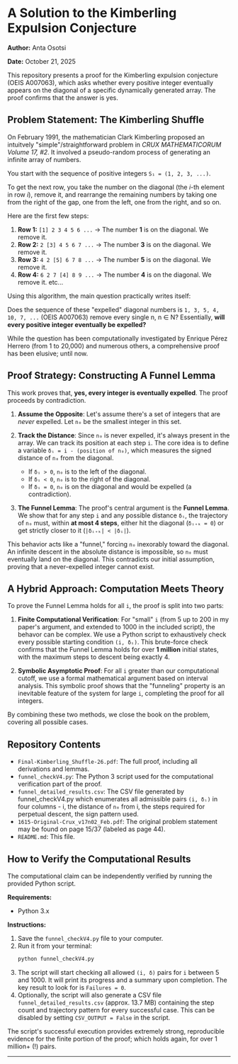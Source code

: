 # A Solution to the Kimberling Expulsion Conjecture

**Author:** Anta Osotsi

**Date:** October 21, 2025

This repository presents a proof for the Kimberling expulsion conjecture (OEIS A007063), which asks whether every positive integer eventually appears on the diagonal of a specific dynamically generated array. The proof confirms that the answer is yes.

## Problem Statement: The Kimberling Shuffle

On February 1991, the mathematician Clark Kimberling proposed an intuitvely "simple"/straightforward problem in *CRUX MATHEMATICORUM Volume 17, #2*. It involved a pseudo-random process of generating an infinite array of numbers.

You start with the sequence of positive integers `S₁ = (1, 2, 3, ...)`.

To get the next row, you take the number on the diagonal (the *i*-th element in row *i*), remove it, and rearrange the remaining numbers by taking one from the right of the gap, one from the left, one from the right, and so on.

Here are the first few steps:

1.  **Row 1:** `[1] 2 3 4 5 6 ...` -> The number **1** is on the diagonal. We remove it.
2.  **Row 2:** `2 [3] 4 5 6 7 ...` -> The number **3** is on the diagonal. We remove it.
3.  **Row 3:** `4 2 [5] 6 7 8 ...` -> The number **5** is on the diagonal. We remove it.
4.  **Row 4:** `6 2 7 [4] 8 9 ...` -> The number **4** is on the diagonal. We remove it.
etc...

Using this algorithm, the main question practically writes itself: 

Does the sequence of these "expelled" diagonal numbers is `1, 3, 5, 4, 10, 7, ...` (OEIS A007063) remove every single n, n ∈ N? Essentially, **will every positive integer eventually be expelled?**

While the question has been computationally investigated by Enrique Pérez Herrero (from 1 to 20,000) and numerous others, a comprehensive proof has been elusive; until now.  

## Proof Strategy: Constructing A Funnel Lemma

This work proves that, **yes, every integer is eventually expelled**. The proof proceeds by contradiction.

1.  **Assume the Opposite**: Let's assume there's a set of integers that are *never* expelled. Let `n₀` be the smallest integer in this set.

2.  **Track the Distance**: Since `n₀` is never expelled, it's always present in the array. We can track its position at each step `i`. The core idea is to define a variable `δᵢ = i - (position of n₀)`, which measures the signed distance of `n₀` from the diagonal.
    *   If `δᵢ > 0`, `n₀` is to the left of the diagonal.
    *   If `δᵢ < 0`, `n₀` is to the right of the diagonal.
    *   If `δᵢ = 0`, `n₀` is on the diagonal and would be expelled (a contradiction).

3.  **The Funnel Lemma**: The proof's central argument is the **Funnel Lemma**. We show that for any step `i` and any possible distance `δᵢ`, the trajectory of `n₀` must, within **at most 4 steps**, either hit the diagonal (`δᵢ₊ₖ = 0`) or get strictly closer to it (`|δᵢ₊ₖ| < |δᵢ|`).

This behavior acts like a "funnel," forcing `n₀` inexorably toward the diagonal. An infinite descent in the absolute distance is impossible, so `n₀` must eventually land on the diagonal. This contradicts our initial assumption, proving that a never-expelled integer cannot exist.

## A Hybrid Approach: Computation Meets Theory

To prove the Funnel Lemma holds for all `i`, the proof is split into two parts:

1.  **Finite Computational Verification**: For "small" `i` (from 5 up to 200 in my paper's argument, and extended to 1000 in the included script), the behavor can be complex. We use a Python script to exhaustively check every possible starting condition `(i, δᵢ)`. This brute-force check confirms that the Funnel Lemma holds for over **1 million** initial states, with the maximum steps to descent being exactly 4.

2.  **Symbolic Asymptotic Proof**: For all `i` greater than our computational cutoff, we use a formal mathematical argument based on interval analysis. This symbolic proof shows that the "funneling" property is an inevitable feature of the system for large `i`, completing the proof for all integers.

By combining these two methods, we close the book on the problem, covering all possible cases.

## Repository Contents

*   `Final-Kimberling_Shuffle-26.pdf`: The full proof, including all derivations and lemmas.
*   `funnel_checkV4.py`: The Python 3 script used for the computational verification part of the proof.
*   `funnel_detailed_results.csv`: The CSV file generated by funnel_checkV4.py which enumerates all admissible pairs `(i, δᵢ)` in four columns - i, the distance of `n₀` from i, the steps required for perpetual descent, the sign pattern used.
*   `1615-Original-Crux_v17n02_Feb.pdf`: The original problem statement may be found on page 15/37 (labeled as page 44).
*   `README.md`: This file.

## How to Verify the Computational Results

The computational claim can be independently verified by running the provided Python script.

**Requirements:**
*   Python 3.x

**Instructions:**
1.  Save the `funnel_checkV4.py` file to your computer.
2.  Run it from your terminal:
    ```bash
    python funnel_checkV4.py
    ```
3.  The script will start checking all allowed `(i, δ)` pairs for `i` between 5 and 1000. It will print its progress and a summary upon completion. The key result to look for is `Failures = 0`.
4.  Optionally, the script will also generate a CSV file `funnel_detailed_results.csv` (approx. 13.7 MB) containing the step count and trajectory pattern for every successful case. This can be disabled by setting `CSV_OUTPUT = False` in the script.

The script's successful execution provides extremely strong, reproducible evidence for the finite portion of the proof; which holds again, for over 1 million+ (!) pairs.

---
